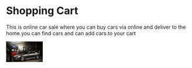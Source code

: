 <h1>Shopping Cart</h1>
<p>This is online car sale where you can buy cars via online and deliver to the home.you can find cars and can add cars to your cart</p>
<img src="images/car_wallpaper001.jpg" style="width:100px">
